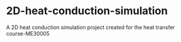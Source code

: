 # 2D-heat-conduction-simulation
A 2D heat conduction simulation project created for the heat transfer course-ME30005
